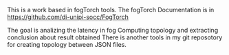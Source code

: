 This is a work based in fogTorch tools.
The fogTorch Documentation is in https://github.com/di-unipi-socc/FogTorch

The goal is analizing the latency in fog Computing topology and extracting conclusion about result obtained
There is another tools in my git reposotory for creating topology between JSON files. 

